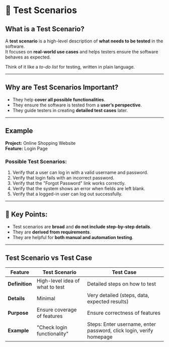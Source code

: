 # 📝 Test Scenarios

## **What is a Test Scenario?**
A **test scenario** is a high-level description of **what needs to be tested** in the software.  
It focuses on **real-world use cases** and helps testers ensure the software behaves as expected.

Think of it like a *to-do list* for testing, written in plain language.

---

## **Why are Test Scenarios Important?**
- They help **cover all possible functionalities**.
- They ensure the software is tested from a **user’s perspective**.
- They guide testers in creating **detailed test cases** later.

---

## **Example**

**Project:** Online Shopping Website  
**Feature:** Login Page

### Possible Test Scenarios:
1. Verify that a user can log in with a valid username and password.
2. Verify that login fails with an incorrect password.
3. Verify that the "Forgot Password" link works correctly.
4. Verify that the system shows an error when fields are left blank.
5. Verify that a logged-in user can log out successfully.

---

## 📌 Key Points:
- Test scenarios are **broad** and **do not include step-by-step details**.
- They are **derived from requirements**.
- They are helpful for **both manual and automation testing**.

---

## **Test Scenario vs Test Case**

| Feature            | Test Scenario                                  | Test Case                                      |
|--------------------|-----------------------------------------------|------------------------------------------------|
| **Definition**     | High-level idea of what to test               | Detailed steps on how to test                  |
| **Details**        | Minimal                                        | Very detailed (steps, data, expected results)  |
| **Purpose**        | Ensure coverage of features                   | Ensure correctness of features                 |
| **Example**        | "Check login functionality"                   | Steps: Enter username, enter password, click login, verify homepage |
